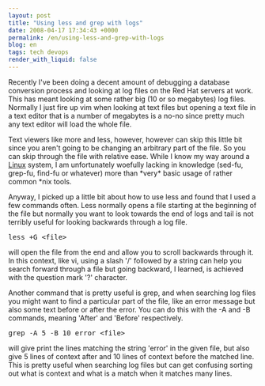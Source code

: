 ```yaml
---
layout: post
title: "Using less and grep with logs"
date: 2008-04-17 17:34:43 +0000
permalink: /en/using-less-and-grep-with-logs
blog: en
tags: tech devops
render_with_liquid: false
---
```


<p>Recently I&apos;ve been doing a decent amount of debugging a database conversion process and looking at log files on the Red Hat servers at work. This has meant looking at some rather big (10 or so megabytes) log files. Normally I just fire up vim when looking at text files but opening a text file in a text editor that is a number of megabytes is a no-no since pretty much any text editor will load the whole file.</p>

<p>Text viewers like more and less, however, however can skip this little bit since  you aren&apos;t going to be changing an arbitrary part of the file. So you can skip through the file with relative ease. While I know my way around a <a href="http://en.wikipedia.org/wiki/Linux" title="Linux">Linux</a> system, I am unfortunately woefully lacking in knowledge (sed-fu, grep-fu, find-fu or whatever) more than *very* basic usage of rather common *nix tools.</p>

<p>Anyway, I picked up a little bit about how to use less and found that I used a few commands often. Less normally opens a file starting at the beginning of the file but normally you want to look towards the end of logs and tail is not terribly useful for looking backwards through a log file. </p>

<pre>less +G &lt;file&gt;</pre>

<p>will open the file from the end and allow you to scroll backwards through it. In this context, like vi, using a slash &apos;/&apos; followed by a string can help you search forward through a file but going backward, I learned, is achieved with the question mark &apos;?&apos; character.</p>

<p>Another command that is pretty useful is grep, and when searching log files you might want to find a particular part of the file, like an error message but also some text before or after the error. You can do this with the -A and -B commands, meaning &apos;After&apos; and &apos;Before&apos; respectively.</p>

<pre>grep -A 5 -B 10 error &lt;file&gt;</pre>

<p>will give print the lines matching the string &apos;error&apos; in the given file, but also give 5 lines of context after and 10 lines of context before the matched line. This is pretty useful when searching log files but can get confusing sorting out what is context and what is a match when it matches many lines.</p>
